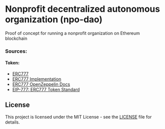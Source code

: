 # Nonprofit decentralized autonomous organization (npo-dao)

Proof of concept for running a nonprofit organization on Ethereum blockchain


### Sources:

#### Token:
 - [ERC777](https://www.erc777.org/)
 - [ERC777 Implementation](https://github.com/0xjac/ERC777)
 - [ERC777 OpenZeppelin Docs](https://docs.openzeppelin.com/contracts/2.x/api/token/erc777#ERC777)
 - [EIP-777: ERC777 Token Standard](https://eips.ethereum.org/EIPS/eip-777)


## License
This project is licensed under the MIT License - see the [LICENSE](LICENSE) file for details.
